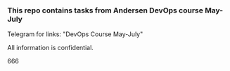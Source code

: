 ### This repo contains tasks from Andersen DevOps course May-July

Telegram for links: "DevOps Course May-July"

All information is confidential.

666
